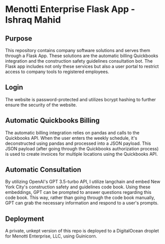# Menotti Enterprise Flask App - Ishraq Mahid

## Purpose
This repository contains company software solutions and serves them through a Flask App. These solutions are the automatic billing Quickbooks integration and the construction safety guidelines consultation bot. The Flask app includes not only these services but also a user portal to restrict access to company tools to registered employees.

## Login
The website is password-protected and utilizes bcrypt hashing to further ensure the security of the website. 

## Automatic Quickbooks Billing
The automatic billing integration relies on pandas and calls to the Quickbooks API. When the user enters the weekly schedule, it's deconstructed using pandas and processed into a JSON payload. This JSON payload (after going through the Quickbooks authorization process) is used to create invoices for multiple locations using the Quickbooks API.

## Automatic Consultation
By utilizing OpenAI's GPT 3.5-turbo API, I utilize langchain and embed New York City's construction safety and guidelines code book. Using these embeddings, GPT can be prompted to answer questions regarding this code book. This way, rather than going through the code book manually, GPT can grab the necessary information and respond to a user's prompts. 

## Deployment
A private, unkept version of this repo is deployed to a DigitalOcean droplet for Menotti Enterprise, LLC, using Guinicorn.
